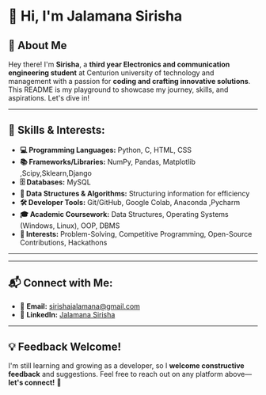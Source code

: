 # 👋 Hi, I'm **Jalamana Sirisha**

## 📌 About Me
Hey there! I'm **Sirisha**, a **third year Electronics and communication engineering student** at Centurion university of technology and management with a passion for **coding and crafting innovative solutions**. This README is my playground to showcase my journey, skills, and aspirations. Let's dive in!

---
## 🚀 Skills & Interests:

- **💻 Programming Languages:** Python, C, HTML, CSS  
- **📚 Frameworks/Libraries:**  NumPy, Pandas, Matplotlib ,Scipy,Sklearn,Django
- **🗄️ Databases:** MySQL 
- **🧩 Data Structures & Algorithms:** Structuring information for efficiency  
- **🛠️ Developer Tools:** Git/GitHub, Google Colab,  Anaconda ,Pycharm 
- **🎓 Academic Coursework:** Data Structures, Operating Systems (Windows, Linux), OOP, DBMS  
- **🎯 Interests:** Problem-Solving, Competitive Programming, Open-Source Contributions, Hackathons  

---

---
## 📬 Connect with Me:

- 📧 **Email:** sirishajalamana@gmail.com 
- 💼 **LinkedIn:** [Jalamana Sirisha](https://www.linkedin.com/in/jalamana-sirisha-46307131a)    

---
## 💡 Feedback Welcome!
I'm still learning and growing as a developer, so I **welcome constructive feedback** and suggestions. Feel free to reach out on any platform above—**let's connect!** 🚀
